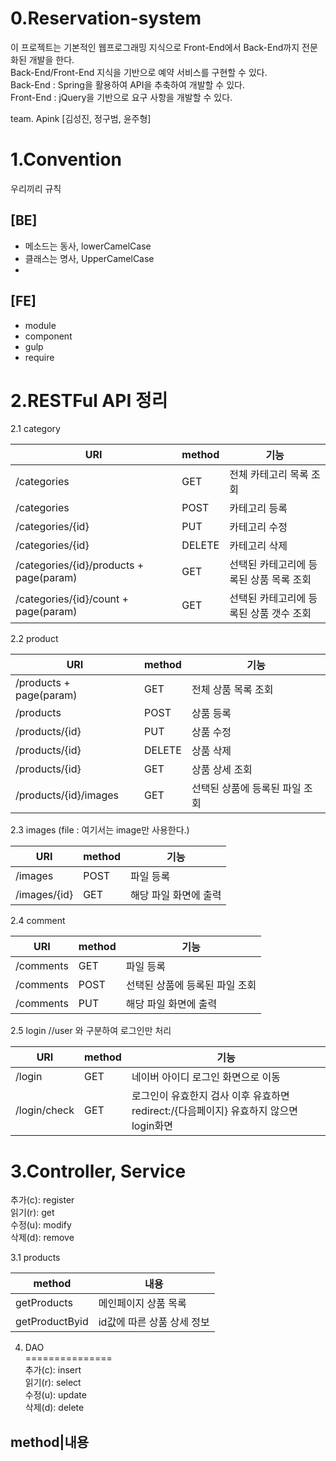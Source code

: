 0.Reservation-system
================
이 프로젝트는 기본적인 웹프로그래밍 지식으로 Front-End에서 Back-End까지 전문화된 개발을 한다.  
Back-End/Front-End 지식을 기반으로 예약 서비스를 구현할 수 있다.  
Back-End : Spring을 활용하여 API을 추축하여 개발할 수 있다.  
Front-End : jQuery을 기반으로 요구 사항을 개발할 수 있다.  

team. Apink
[김성진, 정구범, 윤주형]

1.Convention
=============
 우리끼리 규칙

## [BE]
* 메소드는 동사, lowerCamelCase
* 클래스는 명사, UpperCamelCase
* 

## [FE]
* module
* component
* gulp
* require

2.RESTFul API 정리
=================

2.1 category


URI|method|기능
----|-------|----
/categories|GET|전체 카테고리 목록 조회
/categories|POST|카테고리 등록
/categories/{id}|PUT|카테고리 수정
/categories/{id}|DELETE|카테고리 삭제
/categories/{id}/products + page(param)|GET|선택된 카테고리에 등록된 상품 목록 조회
/categories/{id}/count + page(param)|GET|선택된 카테고리에 등록된 상품 갯수 조회


2.2 product  


URI|method|기능
----|-------|----
/products + page(param)|GET|전체 상품 목록 조회
/products|POST|상품 등록
/products/{id}|PUT|상품 수정
/products/{id}|DELETE|상품 삭제
/products/{id}|GET|상품 상세 조회
/products/{id}/images|GET|선택된 상품에 등록된 파일 조회


2.3 images (file : 여기서는 image만 사용한다.) 


URI|method|기능
----|-------|----
/images|POST|파일 등록
/images/{id}|GET|해당 파일 화면에 출력

2.4 comment   


URI|method|기능
----|-------|----
/comments|GET|파일 등록
/comments|POST|선택된 상품에 등록된 파일 조회
/comments|PUT|해당 파일 화면에 출력

2.5 login //user 와 구분하여 로그인만 처리


URI|method|기능
----|-------|----
/login|GET|네이버 아이디 로그인 화면으로 이동
/login/check|GET|로그인이 유효한지 검사 이후 유효하면 redirect:/{다음페이지}  유효하지 않으면 login화면  
  
3.Controller, Service
==================

추가(c): register  
읽기(r): get  
수정(u): modify  
삭제(d): remove  

3.1 products
  
method|내용
------|-----
getProducts|메인페이지 상품 목록
getProductByid|id값에 따른 상품 상세 정보




4. DAO  
===============  
추가(c): insert  
읽기(r): select    
수정(u): update   
삭제(d): delete   

method|내용
------------






